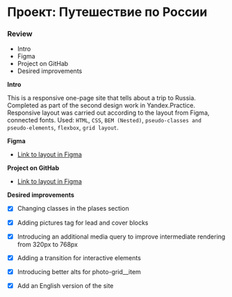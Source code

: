 # Проект: Путешествие по России

### Review
* Intro
* Figma
* Project on GitHab
* Desired improvements


**Intro**

This is a responsive one-page site that tells about a trip to Russia. Completed as part of the second
design work in Yandex.Practice.
Responsive layout was carried out according to the layout from Figma, connected fonts. Used: `HTML`, `CSS`, `BEM (Nested)`, `pseudo-classes
and pseudo-elements`, `flexbox`, `grid layout`.

**Figma**

* [Link to layout in Figma](https://www.figma.com/file/5S2WSbEFL6awjVWJ0NWL8Q/Sprint-3_-Russia-_-desktop-mobile?node-id=28503%3A0)

**Project on GitHab**
* [Link to layout in Figma](https://kelendis2.github.io/russian-travel)

**Desired improvements**

- [x] Changing classes in the plases section
- [x] Adding pictures tag for lead and cover blocks
- [x] Introducing an additional media query to improve intermediate rendering from 320px to 768px
- [x] Adding a transition for interactive elements
- [x] Introducing better alts for photo-grid__item
- [x] Add an English version of the site


